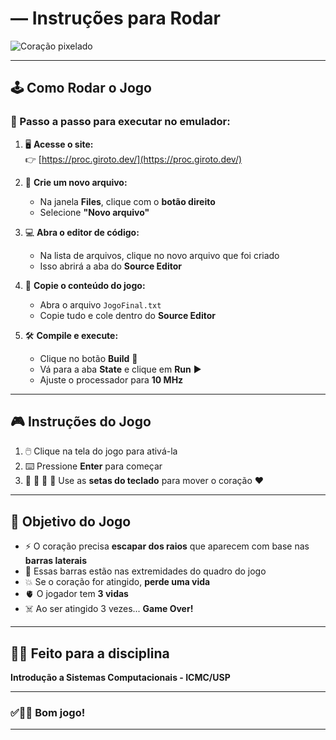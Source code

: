 #  — Instruções para Rodar

![Coração pixelado](https://cdn-icons-png.flaticon.com/512/833/833472.png)

---

## 🕹️ Como Rodar o Jogo

### 🧭 Passo a passo para executar no emulador:

1. 🖥️ **Acesse o site:**  
   👉 [https://proc.giroto.dev/](https://proc.giroto.dev/)

2. 📁 **Crie um novo arquivo:**  
   - Na janela **Files**, clique com o **botão direito**  
   - Selecione **"Novo arquivo"**

3. 💻 **Abra o editor de código:**  
   - Na lista de arquivos, clique no novo arquivo que foi criado  
   - Isso abrirá a aba do **Source Editor**

4. 📄 **Copie o conteúdo do jogo:**  
   - Abra o arquivo `JogoFinal.txt`  
   - Copie tudo e cole dentro do **Source Editor**

  
5. 🛠️ **Compile e execute:**  
   - Clique no botão **Build** 🧱  
   - Vá para a aba **State** e clique em **Run** ▶️  
   - Ajuste o processador para **10 MHz**


---

## 🎮 Instruções do Jogo

1. 🖱️ Clique na tela do jogo para ativá-la  
2. ⌨️ Pressione **Enter** para começar  
3. 🔼 🔽 🔼 🔽 Use as **setas do teclado** para mover o coração ❤️

---

## 🧠 Objetivo do Jogo


- ⚡ O coração precisa **escapar dos raios** que aparecem com base nas **barras laterais**
- 🧱 Essas barras estão nas extremidades do quadro do jogo
- 💥 Se o coração for atingido, **perde uma vida**
- 🫀 O jogador tem **3 vidas**
- ☠️ Ao ser atingido 3 vezes... **Game Over!**

---

## 👨‍🏫 Feito para a disciplina  
**Introdução a Sistemas Computacionais - ICMC/USP**

---

### ✅🧑‍💻 Bom jogo!  


---
